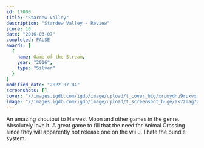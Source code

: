 ```yaml
---
id: 17000
title: "Stardew Valley"
description: "Stardew Valley - Review"
score: 10
date: "2016-03-07"
completed: FALSE
awards: [
  {
    name: Game of the Stream,
    year: "2016",
    type: "Silver"
  }
]
modified_date: "2022-07-04"
screenshots: []
cover: "//images.igdb.com/igdb/image/upload/t_cover_big/xrpmydnu9rpxvxfjkiu7.jpg"
image: "//images.igdb.com/igdb/image/upload/t_screenshot_huge/ak7zmag7zztpqha1jjde.jpg"
---
```

An amazing shoutout to Harvest Moon and other games in the genre. Absolutely love it. A great game to fill that the need for Animal Crossing since they will apparently not release one on the wii u. I hate the bundle system.